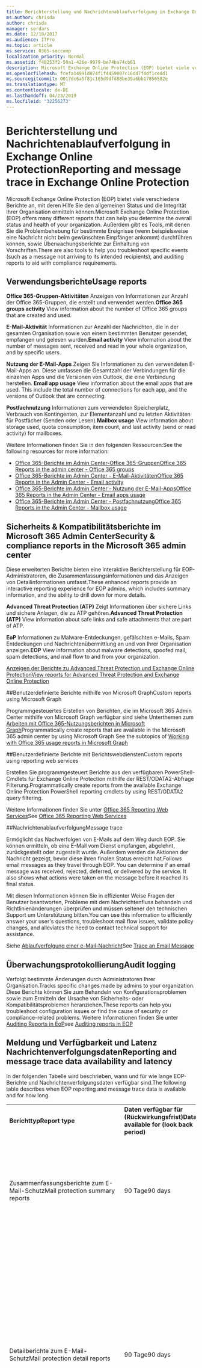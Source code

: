 ```yaml
---
title: Berichterstellung und Nachrichtenablaufverfolgung in Exchange Online Protection
ms.author: chrisda
author: chrisda
manager: serdars
ms.date: 12/18/2017
ms.audience: ITPro
ms.topic: article
ms.service: O365-seccomp
localization_priority: Normal
ms.assetid: f40253f2-50a1-426e-9979-be74ba74cb61
description: Microsoft Exchange Online Protection (EOP) bietet viele verschiedene Berichte an, mit deren Hilfe Sie den allgemeinen Status und die Integrität Ihrer Organisation ermitteln können. Außerdem gibt es Tools, mit denen Sie die Problembehebung für bestimmte Ereignisse (wenn beispielsweise eine Nachricht nicht beim gewünschten Empfänger ankommt) durchführen können, sowie Überwachungsberichte zur Einhaltung von Vorschriften. In der folgenden Tabelle sind die für EOP-Administratoren verfügbaren Berichte und Problembehandlungstools beschrieben.
ms.openlocfilehash: fcefa14991d074f1f4459007c16dd7f4df1cedd1
ms.sourcegitcommit: 0017dc6a5f81c165d9dfd88be39a6bb17856582e
ms.translationtype: MT
ms.contentlocale: de-DE
ms.lasthandoff: 04/23/2019
ms.locfileid: "32256273"
---
```

# <a name="reporting-and-message-trace-in-exchange-online-protection"></a><span data-ttu-id="8606a-105">Berichterstellung und Nachrichtenablaufverfolgung in Exchange Online Protection</span><span class="sxs-lookup"><span data-stu-id="8606a-105">Reporting and message trace in Exchange Online Protection</span></span>

<span data-ttu-id="8606a-106">Microsoft Exchange Online Protection (EOP) bietet viele verschiedene Berichte an, mit deren Hilfe Sie den allgemeinen Status und die Integrität Ihrer Organisation ermitteln können.</span><span class="sxs-lookup"><span data-stu-id="8606a-106">Microsoft Exchange Online Protection (EOP) offers many different reports that can help you determine the overall status and health of your organization.</span></span> <span data-ttu-id="8606a-107">Außerdem gibt es Tools, mit denen Sie die Problembehebung für bestimmte Ereignisse (wenn beispielsweise eine Nachricht nicht beim gewünschten Empfänger ankommt) durchführen können, sowie Überwachungsberichte zur Einhaltung von Vorschriften.</span><span class="sxs-lookup"><span data-stu-id="8606a-107">There are also tools to help you troubleshoot specific events (such as a message not arriving to its intended recipients), and auditing reports to aid with compliance requirements.</span></span> 

## <a name="usage-reports"></a><span data-ttu-id="8606a-108">Verwendungsberichte</span><span class="sxs-lookup"><span data-stu-id="8606a-108">Usage reports</span></span>

<span data-ttu-id="8606a-109">**Office 365-Gruppen-Aktivitäten** Anzeigen von Informationen zur Anzahl der Office 365-Gruppen, die erstellt und verwendet werden.</span><span class="sxs-lookup"><span data-stu-id="8606a-109">**Office 365 groups activity** View information about the number of Office 365 groups that are created and used.</span></span>  

<span data-ttu-id="8606a-110">**E-Mail-Aktivität** Informationen zur Anzahl der Nachrichten, die in der gesamten Organisation sowie von einem bestimmten Benutzer gesendet, empfangen und gelesen wurden.</span><span class="sxs-lookup"><span data-stu-id="8606a-110">**Email activity** View information about the number of messages sent, received and read in your whole organization, and by specific users.</span></span>  

<span data-ttu-id="8606a-p103">**Nutzung der E-Mail-Apps** Zeigen Sie Informationen zu den verwendeten E-Mail-Apps an. Diese umfassen die Gesamtzahl der Verbindungen für die einzelnen Apps und die Versionen von Outlook, die eine Verbindung herstellen.  </span><span class="sxs-lookup"><span data-stu-id="8606a-p103">**Email app usage** View information about the email apps that are used. This include the total number of connections for each app, and the versions of Outlook that are connecting.</span></span>  

<span data-ttu-id="8606a-113">**Postfachnutzung** Informationen zum verwendeten Speicherplatz, Verbrauch von Kontingenten, zur Elementanzahl und zu letzten Aktivitäten für Postfächer (Senden oder Lesen).</span><span class="sxs-lookup"><span data-stu-id="8606a-113">**Mailbox usage** View information about storage used, quota consumption, item count, and last activity (send or read activity) for mailboxes.</span></span>

<span data-ttu-id="8606a-114">Weitere Informationen finden Sie in den folgenden Ressourcen:</span><span class="sxs-lookup"><span data-stu-id="8606a-114">See the following resources for more information:</span></span>

- [<span data-ttu-id="8606a-115">Office 365-Berichte im Admin Center-Office 365-Gruppen</span><span class="sxs-lookup"><span data-stu-id="8606a-115">Office 365 Reports in the admin center - Office 365 groups</span></span>](https://go.microsoft.com/fwlink/p/?linkid=861610) 
- [<span data-ttu-id="8606a-116">Office 365-Berichte im Admin Center - E-Mail-Aktivitäten</span><span class="sxs-lookup"><span data-stu-id="8606a-116">Office 365 Reports in the Admin Center - Email activity</span></span>](https://go.microsoft.com/fwlink/p/?linkid=859706) 
- [<span data-ttu-id="8606a-117">Office 365-Berichte im Admin Center - Nutzung der E-Mail-Apps</span><span class="sxs-lookup"><span data-stu-id="8606a-117">Office 365 Reports in the Admin Center - Email apps usage</span></span>](https://go.microsoft.com/fwlink/p/?linkid=859707)
- [<span data-ttu-id="8606a-118">Office 365-Berichte im Admin Center - Postfachnutzung</span><span class="sxs-lookup"><span data-stu-id="8606a-118">Office 365 Reports in the Admin Center - Mailbox usage</span></span>](https://go.microsoft.com/fwlink/p/?linkid=859708)

## <a name="security-amp-compliance-reports-in-the-microsoft-365-admin-center"></a><span data-ttu-id="8606a-119">Sicherheits &amp; Kompatibilitätsberichte im Microsoft 365 Admin Center</span><span class="sxs-lookup"><span data-stu-id="8606a-119">Security &amp; compliance reports in the Microsoft 365 admin center</span></span>

<span data-ttu-id="8606a-120">Diese erweiterten Berichte bieten eine interaktive Berichterstellung für EOP-Administratoren, die Zusammenfassungsinformationen und das Anzeigen von Detailinformationen umfasst.</span><span class="sxs-lookup"><span data-stu-id="8606a-120">These enhanced reports provide an interactive reporting experience for EOP admins, which includes summary information, and the ability to drill down for more details.</span></span>  

<span data-ttu-id="8606a-121">**Advanced Threat Protection (ATP)** Zeigt Informationen über sichere Links und sichere Anlagen, die zu ATP gehören.</span><span class="sxs-lookup"><span data-stu-id="8606a-121">**Advanced Threat Protection (ATP)** View information about safe links and safe attachments that are part of ATP.</span></span>  

<span data-ttu-id="8606a-122">**EoP** Informationen zu Malware-Entdeckungen, gefälschten e-Mails, Spam Entdeckungen und Nachrichtenübermittlung an und von Ihrer Organisation anzeigen.</span><span class="sxs-lookup"><span data-stu-id="8606a-122">**EOP** View information about malware detections, spoofed mail, spam detections, and mail flow to and from your organization.</span></span>  

[<span data-ttu-id="8606a-123">Anzeigen der Berichte zu Advanced Threat Protection und Exchange Online Protection</span><span class="sxs-lookup"><span data-stu-id="8606a-123">View reports for Advanced Threat Protection and Exchange Online Protection</span></span>](https://go.microsoft.com/fwlink/p/?linkid=852409) 

##<a name="custom-reports-using-microsoft-graph"></a><span data-ttu-id="8606a-124">Benutzerdefinierte Berichte mithilfe von Microsoft Graph</span><span class="sxs-lookup"><span data-stu-id="8606a-124">Custom reports using Microsoft Graph</span></span>

<span data-ttu-id="8606a-125">Programmgesteuertes Erstellen von Berichten, die im Microsoft 365 Admin Center mithilfe von Microsoft Graph verfügbar sind siehe Unterthemen zum [Arbeiten mit Office 365-Nutzungsberichten in Microsoft Graph](https://go.microsoft.com/fwlink/p/?linkid=865135)</span><span class="sxs-lookup"><span data-stu-id="8606a-125">Programmatically create reports that are available in the Microsoft 365 admin center by using Microsoft Graph  See the subtopics of [Working with Office 365 usage reports in Microsoft Graph](https://go.microsoft.com/fwlink/p/?linkid=865135)</span></span> 

##<a name="custom-reports-using-reporting-web-services"></a><span data-ttu-id="8606a-126">Benutzerdefinierte Berichte mit Berichtswebdiensten</span><span class="sxs-lookup"><span data-stu-id="8606a-126">Custom reports using reporting web services</span></span>

<span data-ttu-id="8606a-127">Erstellen Sie programmgesteuert Berichte aus den verfügbaren PowerShell-Cmdlets für Exchange Online Protection mithilfe der REST/ODATA2-Abfrage Filterung.</span><span class="sxs-lookup"><span data-stu-id="8606a-127">Programmatically create reports from the available Exchange Online Protection PowerShell reporting cmdlets by using REST/ODATA2 query filtering.</span></span>

<span data-ttu-id="8606a-128">Weitere Informationen finden Sie unter [Office 365 Reporting Web Services](https://go.microsoft.com/fwlink/p/?LinkId=279926)</span><span class="sxs-lookup"><span data-stu-id="8606a-128">See [Office 365 Reporting Web Services](https://go.microsoft.com/fwlink/p/?LinkId=279926)</span></span> 

##<a name="message-trace"></a><span data-ttu-id="8606a-129">Nachrichtenablaufverfolgung</span><span class="sxs-lookup"><span data-stu-id="8606a-129">Message trace</span></span>

<span data-ttu-id="8606a-p104">Ermöglicht das Nachverfolgen von E-Mails auf dem Weg durch EOP. Sie können ermitteln, ob eine E-Mail vom Dienst empfangen, abgelehnt, zurückgestellt oder zugestellt wurde. Außerdem werden die Aktionen der Nachricht gezeigt, bevor diese ihren finalen Status erreicht hat.</span><span class="sxs-lookup"><span data-stu-id="8606a-p104">Follows email messages as they travel through EOP. You can determine if an email message was received, rejected, deferred, or delivered by the service. It also shows what actions were taken on the message before it reached its final status.</span></span>  

<span data-ttu-id="8606a-133">Mit diesen Informationen können Sie in effizienter Weise Fragen der Benutzer beantworten, Probleme mit dem Nachrichtenfluss behandeln und Richtlinienänderungen überprüfen und müssen seltener den technischen Support um Unterstützung bitten.</span><span class="sxs-lookup"><span data-stu-id="8606a-133">You can use this information to efficiently answer your user's questions, troubleshoot mail flow issues, validate policy changes, and alleviates the need to contact technical support for assistance.</span></span>  

<span data-ttu-id="8606a-134">Siehe [Ablaufverfolgung einer e-Mail-Nachricht](http://technet.microsoft.com/library/0c83cde6-5b09-4106-8587-c200cdc59094.aspx)</span><span class="sxs-lookup"><span data-stu-id="8606a-134">See [Trace an Email Message](http://technet.microsoft.com/library/0c83cde6-5b09-4106-8587-c200cdc59094.aspx)</span></span> 

## <a name="audit-logging"></a><span data-ttu-id="8606a-135">Überwachungsprotokollierung</span><span class="sxs-lookup"><span data-stu-id="8606a-135">Audit logging</span></span>

<span data-ttu-id="8606a-136">Verfolgt bestimmte Änderungen durch Administratoren Ihrer Organisation.</span><span class="sxs-lookup"><span data-stu-id="8606a-136">Tracks specific changes made by admins to your organization.</span></span> <span data-ttu-id="8606a-137">Diese Berichte können Sie zum Behandeln von Konfigurationsproblemen sowie zum Ermitteln der Ursache von Sicherheits- oder Kompatibilitätsproblemen heranziehen.</span><span class="sxs-lookup"><span data-stu-id="8606a-137">These reports can help you troubleshoot configuration issues or find the cause of security or compliance-related problems.</span></span>  <span data-ttu-id="8606a-138">Weitere Informationen finden Sie unter [Auditing Reports in EoP](auditing-reports-in-eop.md)</span><span class="sxs-lookup"><span data-stu-id="8606a-138">see [Auditing reports in EOP](auditing-reports-in-eop.md)</span></span> 


## <a name="reporting-and-message-trace-data-availability-and-latency"></a><span data-ttu-id="8606a-139">Meldung und Verfügbarkeit und Latenz Nachrichtenverfolgungsdaten</span><span class="sxs-lookup"><span data-stu-id="8606a-139">Reporting and message trace data availability and latency</span></span>

<span data-ttu-id="8606a-140">In der folgenden Tabelle wird beschrieben, wann und für wie lange EOP-Berichte und Nachrichtenverfolgungsdaten verfügbar sind.</span><span class="sxs-lookup"><span data-stu-id="8606a-140">The following table describes when EOP reporting and message trace data is available and for how long.</span></span>
  
||||
|:-----|:-----|:-----|
|<span data-ttu-id="8606a-141">**Berichttyp**</span><span class="sxs-lookup"><span data-stu-id="8606a-141">**Report type**</span></span> <br/> |<span data-ttu-id="8606a-142">**Daten verfügbar für (Rückwirkungsfrist)**</span><span class="sxs-lookup"><span data-stu-id="8606a-142">**Data available for (look back period)**</span></span> <br/> |<span data-ttu-id="8606a-143">**Latenz**</span><span class="sxs-lookup"><span data-stu-id="8606a-143">**Latency**</span></span> <br/> |
|<span data-ttu-id="8606a-144">Zusammenfassungsberichte zum E-Mail-Schutz</span><span class="sxs-lookup"><span data-stu-id="8606a-144">Mail protection summary reports</span></span>  <br/> |<span data-ttu-id="8606a-145">90 Tage</span><span class="sxs-lookup"><span data-stu-id="8606a-145">90 days</span></span>  <br/> |<span data-ttu-id="8606a-p106">Die Aggregation von Nachrichtendaten ist meistens innerhalb von 24 bis 48 Stunden abgeschlossen. Kleinere inkrementelle, aggregierte Änderungen können bis zu 5 Tage lang auftreten.</span><span class="sxs-lookup"><span data-stu-id="8606a-p106">Message data aggregation is mostly complete within 24-48 hours. Some minor incremental aggregated changes may occur for up to 5 days.</span></span>  <br/> |
|<span data-ttu-id="8606a-148">Detailberichte zum E-Mail-Schutz</span><span class="sxs-lookup"><span data-stu-id="8606a-148">Mail protection detail reports</span></span>  <br/> |<span data-ttu-id="8606a-149">90 Tage</span><span class="sxs-lookup"><span data-stu-id="8606a-149">90 days</span></span>  <br/> |<span data-ttu-id="8606a-p107">Bei Detaildaten, die weniger als 7 Tage alt sind, sollten Daten innerhalb von 24 Stunden erscheinen, sind aber möglicherweise erst 48 Stunden später abgeschlossen. Einige kleinere schrittweise Änderungen können bis zu 5 Tagen dauern.</span><span class="sxs-lookup"><span data-stu-id="8606a-p107">For detail data that's less than 7 days old, data should appear within 24 hours but may not be complete until 48 hours. Some minor incremental changes may occur for up to 5 days.</span></span>  <br/> <span data-ttu-id="8606a-152">Zum Anzeigen von Detailberichten für Nachrichten, die älter als 7 Tage sind, kann es einige Stunden dauern, bis die Ergebnisse der Nachrichtenablaufverfolgung ausgegeben werden.</span><span class="sxs-lookup"><span data-stu-id="8606a-152">To view detail reports for messages that are greater than 7 days old, results may take up to a few hours.</span></span>  <br/> |
|<span data-ttu-id="8606a-153">Daten der Nachrichtenablaufverfolgung</span><span class="sxs-lookup"><span data-stu-id="8606a-153">Message trace data</span></span>  <br/> |<span data-ttu-id="8606a-154">90 Tage</span><span class="sxs-lookup"><span data-stu-id="8606a-154">90 days</span></span>  <br/> |<span data-ttu-id="8606a-155">Wenn Sie eine Nachrichtenverfolgung für Nachrichten starten, die weniger als 7 Tage alt sind, sollten die Nachrichten innerhalb von 5-30 Minuten erscheinen.</span><span class="sxs-lookup"><span data-stu-id="8606a-155">When you run a message trace for messages that are less than 7 days old, the messages should appear within 5-30 minutes.</span></span>  <br/> <span data-ttu-id="8606a-156">Wenn Sie eine Ablaufverfolgung für Nachrichten ausführen, die älter als 7 Tage sind, kann es einige Stunden dauern, bis Ergebnisse ausgegeben werden.</span><span class="sxs-lookup"><span data-stu-id="8606a-156">When you run a message trace for messages that are greater than 7 days old, results may take up to a few hours.</span></span>  <br/> |
   
> [!NOTE]
> <span data-ttu-id="8606a-157">Datenverfügbarkeit und Latenz sind identisch, unabhängig davon, ob Sie über das Microsoft 365 Admin Center oder die Remote-PowerShell angefordert werden.</span><span class="sxs-lookup"><span data-stu-id="8606a-157">Data availability and latency is the same whether requested via the Microsoft 365 admin center or remote PowerShell.</span></span> 
  

